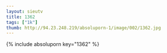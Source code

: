 ```yaml
--- 
layout: sieutv
title: 1362
tags: ["1k"]
thumb: http://94.23.248.219/absoluporn-1/image/002/1362.jpg
---
```

{% include absoluporn key="1362" %} 
